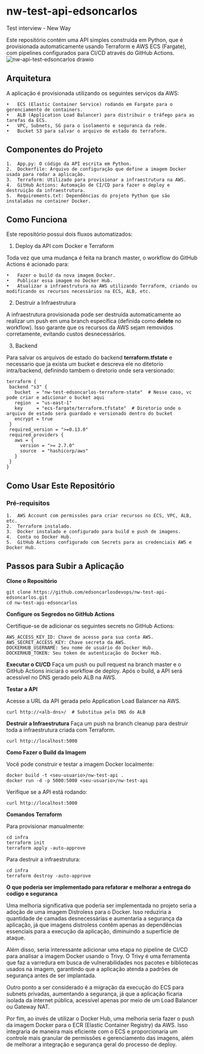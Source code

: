 # nw-test-api-edsoncarlos
Test interview - New Way

Este repositório contém uma API simples construída em Python, que é provisionada automaticamente usando Terraform e AWS ECS (Fargate), com pipelines configurados para CI/CD através do GitHub Actions.
![nw-api-test-edsoncarlos drawio](https://github.com/user-attachments/assets/34ccd5a4-d78b-46f4-b2f5-a5db252cda5c)


## Arquitetura
A aplicação é provisionada utilizando os seguintes serviços da AWS:

	•	ECS (Elastic Container Service) rodando em Fargate para o gerenciamento de containers.
	•	ALB (Application Load Balancer) para distribuir o tráfego para as tarefas da ECS.
	•	VPC, Subnets, SG para o isolamento e seguranca da rede.
 	•	Bucket S3 para salvar o arquivo de estado do terraform.


## Componentes do Projeto

	1.	App.py: O código da API escrita em Python.
	2.	Dockerfile: Arquivo de configuração que define a imagem Docker usada para rodar a aplicação.
	3.	Terraform: Utilizado para provisionar a infraestrutura na AWS.
	4.	GitHub Actions: Automação de CI/CD para fazer o deploy e destruição da infraestrutura.
	5.	Requirements.txt: Dependências do projeto Python que são instaladas no container Docker.


## Como Funciona

Este repositório possui dois fluxos automatizados:

1. Deploy da API com Docker e Terraform

Toda vez que uma mudança é feita na branch master, o workflow do GitHub Actions é acionado para:

	•	Fazer o build da nova imagem Docker.
	•	Publicar essa imagem no Docker Hub.
	•	Atualizar a infraestrutura na AWS utilizando Terraform, criando ou modificando os recursos necessários na ECS, ALB, etc.

2. Destruir a Infraestrutura

A infraestrutura provisionada pode ser destruída automaticamente ao realizar um push em uma branch específica (definida como **delete** no workflow). Isso garante que os recursos da AWS sejam removidos corretamente, evitando custos desnecessários.

3. Backend

Para salvar os arquivos de estado do backend **terraform.tfstate** e necessario que ja exista um bucket e descreva ele no ditetorio intra/backend, definindo tambem o diretorio onde sera versionado:

 ```
terraform {
  backend "s3" {
    bucket  = "nw-test-edsoncarlos-terraform-state"  # Nesse caso, vc pode criar e adicionar o bucket aqui
    region  = "us-east-1"
    key     = "ecs-fargate/terraform.tfstate"  # Diretorio onde o arquivo de estado sera guardado e versionado dentro do bucket
    encrypt = true
  }
  required_version = ">=0.13.0"
  required_providers {
    aws = {
      version = ">= 2.7.0"
      source  = "hashicorp/aws"
    }
  }
}

```
 

## Como Usar Este Repositório

### Pré-requisitos

	1.	AWS Account com permissões para criar recursos no ECS, VPC, ALB, etc.
	2.	Terraform instalado.
	3.	Docker instalado e configurado para build e push de imagens.
	4.	Conta no Docker Hub.
	5.	GitHub Actions configurado com Secrets para as credenciais AWS e Docker Hub.

## Passos para Subir a Aplicação

**Clone o Repositório**
 ```
git clone https://github.com/edsoncarlosdevops/nw-test-api-edsoncarlos.git
cd nw-test-api-edsoncarlos
```

**Configure os Segredos no GitHub Actions**

Certifique-se de adicionar os seguintes secrets no GitHub Actions:

```
AWS_ACCESS_KEY_ID: Chave de acesso para sua conta AWS.
AWS_SECRET_ACCESS_KEY: Chave secreta da AWS.
DOCKERHUB_USERNAME: Seu nome de usuário do Docker Hub.
DOCKERHUB_TOKEN: Seu token de autenticação do Docker Hub.
```

**Executar o CI/CD**
Faça um push ou pull request na branch master e o GitHub Actions iniciará o workflow de deploy.
Após o build, a API será acessível no DNS gerado pelo ALB na AWS.

 
**Testar a API**

Acesse a URL da API gerada pelo Application Load Balancer na AWS.
 ```
curl http://<alb-dns>/  # Substitua pelo DNS do ALB
```
**Destruir a Infraestrutura**
Faça um push na branch cleanup para destruir toda a infraestrutura criada com Terraform.

 ```
curl http://localhost:5000
```


**Como Fazer o Build da Imagem**

Você pode construir e testar a imagem Docker localmente:
 ```
docker build -t <seu-usuario>/nw-test-api .
docker run -d -p 5000:5000 <seu-usuario>/nw-test-api
```

Verifique se a API está rodando:
 ```
curl http://localhost:5000
```

**Comandos Terraform**

Para provisionar manualmente:
 ```
cd infra
terraform init
terraform apply -auto-approve
```

Para destruir a infraestrutura:
 ```
cd infra
terraform destroy -auto-approve
```


**O que poderia ser implementado para refatorar e melhorar a entrega do codigo e seguranca**

Uma melhoria significativa que poderia ser implementada no projeto seria a adoção de uma imagem Distroless para o Docker. Isso reduziria a quantidade de camadas desnecessárias e aumentaria a segurança da aplicação, já que imagens distroless contêm apenas as dependências essenciais para a execução da aplicação, diminuindo a superfície de ataque.

Além disso, seria interessante adicionar uma etapa no pipeline de CI/CD para analisar a imagem Docker usando o Trivy. O Trivy é uma ferramenta que faz a varredura em busca de vulnerabilidades nos pacotes e bibliotecas usados na imagem, garantindo que a aplicação atenda a padrões de segurança antes de ser implantada.

Outro ponto a ser considerado é a migração da execução do ECS para subnets privadas, aumentando a segurança, já que a aplicação ficaria isolada da internet pública, acessível apenas por meio de um Load Balancer ou Gateway NAT.

Por fim, ao invés de utilizar o Docker Hub, uma melhoria seria fazer o push da imagem Docker para o ECR (Elastic Container Registry) da AWS. Isso integraria de maneira mais eficiente com o ECS e proporcionaria um controle mais granular de permissões e gerenciamento das imagens, além de melhorar a integração e segurança geral do processo de deploy.


